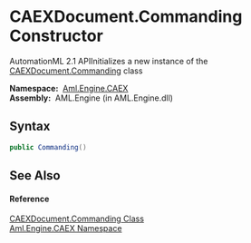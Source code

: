 CAEXDocument.Commanding Constructor
===================================
AutomationML 2.1 APIInitializes a new instance of the [CAEXDocument.Commanding][1] class

  **Namespace:**  [Aml.Engine.CAEX][2]  
  **Assembly:**  AML.Engine (in AML.Engine.dll)

Syntax
------

```csharp
public Commanding()
```


See Also
--------

#### Reference
[CAEXDocument.Commanding Class][1]  
[Aml.Engine.CAEX Namespace][2]  

[1]: README.md
[2]: ../README.md
[3]: https://www.automationml.org
[4]: ../../icons/logoShade.png